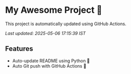 # My Awesome Project 🚀

This project is automatically updated using GitHub Actions.

_Last updated: 2025-05-06 17:15:39 IST_

## Features
- Auto-update README using Python 🐍
- Auto Git push with GitHub Actions 🤖
